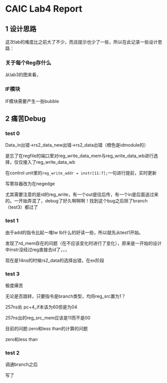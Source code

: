 # CAIC Lab4 Report

## 1 设计思路

这次lab的难度比之前大了不少，而且提示也少了一些，所以在此记录一些设计思路：

### 关于每个Reg存什么

从lab3的图来看，

### IF模块

IF模块需要产生一些bubble

## 2 痛苦Debug

### test 0 

Data_in出错->rs2_data_new出错->rs2_data出错（橙色是idmodule的）

是忘了在regfile的端口里对reg_write_data_mem与reg_write_data_wb进行选择，仅仅接入了reg_write_data_wb

在control unit里的`reg_write_addr = instr[11:7];`一句进行提前，实时更新

写寄存器改为在negedge

尤其需要注意的是id的reg_write，有一个out是往后传，有一个in是后面送过来的。一开始弄混了，debug了好久啊啊啊！找到这个bug之后除了branch（test3）都过了

### test 1

由于add的指令比起一堆lw lb什么的好读一些，所以就先从test1开始。

发现了rd_mem存在的问题（在不应该变化时进行了变化），原来是一开始的设计中instr没经过reg直接去id了，，，



现在是14ns的时候rs2_data的选择出错，在ex阶段

### test 3

极度痛苦

无论是否跳转，只要指令是branch类型，均将reg_src置为1？

257ns处 pc+4_if本该为60但是为04

257ns出的reg_src_mem应该是11而不是00

目前的问题:zero和less than的计算的问题

zero和less than

### test 2

调通branch之后

写了

